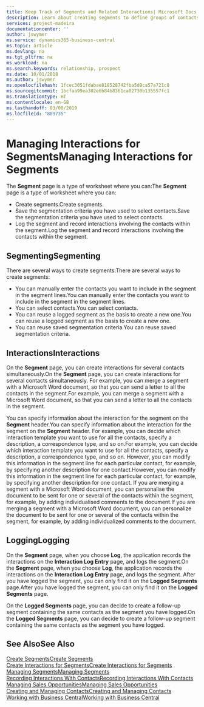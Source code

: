 ```yaml
---
title: Keep Track of Segments and Related Interactions| Microsoft Docs
description: Learn about creating segments to define groups of contacts and specifying interactions for segments.
services: project-madeira
documentationcenter: ''
author: jswymer
ms.service: dynamics365-business-central
ms.topic: article
ms.devlang: na
ms.tgt_pltfrm: na
ms.workload: na
ms.search.keywords: relationship, prospect
ms.date: 10/01/2018
ms.author: jswymer
ms.openlocfilehash: 1fcec3051fdabae818528742fba5d9ca57a721c8
ms.sourcegitcommit: 1bcfaa99ea302e6b84b8361ca02730b135557fc1
ms.translationtype: HT
ms.contentlocale: en-GB
ms.lasthandoff: 03/08/2019
ms.locfileid: "809735"
---
```

# <a name="managing-interactions-for-segments"></a><span data-ttu-id="40a72-103">Managing Interactions for Segments</span><span class="sxs-lookup"><span data-stu-id="40a72-103">Managing Interactions for Segments</span></span>
<span data-ttu-id="40a72-104">The **Segment** page is a type of worksheet where you can:</span><span class="sxs-lookup"><span data-stu-id="40a72-104">The **Segment** page is a type of worksheet where you can:</span></span>

* <span data-ttu-id="40a72-105">Create segments.</span><span class="sxs-lookup"><span data-stu-id="40a72-105">Create segments.</span></span>
* <span data-ttu-id="40a72-106">Save the segmentation criteria you have used to select contacts.</span><span class="sxs-lookup"><span data-stu-id="40a72-106">Save the segmentation criteria you have used to select contacts.</span></span>
* <span data-ttu-id="40a72-107">Log the segment and record interactions involving the contacts within the segment.</span><span class="sxs-lookup"><span data-stu-id="40a72-107">Log the segment and record interactions involving the contacts within the segment.</span></span>

## <a name="segmenting"></a><span data-ttu-id="40a72-108">Segmenting</span><span class="sxs-lookup"><span data-stu-id="40a72-108">Segmenting</span></span>
<span data-ttu-id="40a72-109">There are several ways to create segments:</span><span class="sxs-lookup"><span data-stu-id="40a72-109">There are several ways to create segments:</span></span>

* <span data-ttu-id="40a72-110">You can manually enter the contacts you want to include in the segment in the segment lines.</span><span class="sxs-lookup"><span data-stu-id="40a72-110">You can manually enter the contacts you want to include in the segment in the segment lines.</span></span>
* <span data-ttu-id="40a72-111">You can select contacts.</span><span class="sxs-lookup"><span data-stu-id="40a72-111">You can select contacts.</span></span>
* <span data-ttu-id="40a72-112">You can reuse a logged segment as the basis to create a new one.</span><span class="sxs-lookup"><span data-stu-id="40a72-112">You can reuse a logged segment as the basis to create a new one.</span></span>
* <span data-ttu-id="40a72-113">You can reuse saved segmentation criteria.</span><span class="sxs-lookup"><span data-stu-id="40a72-113">You can reuse saved segmentation criteria.</span></span>

## <a name="interactions"></a><span data-ttu-id="40a72-114">Interactions</span><span class="sxs-lookup"><span data-stu-id="40a72-114">Interactions</span></span>
<span data-ttu-id="40a72-115">On the **Segment** page, you can create interactions for several contacts simultaneously.</span><span class="sxs-lookup"><span data-stu-id="40a72-115">On the **Segment** page, you can create interactions for several contacts simultaneously.</span></span> <span data-ttu-id="40a72-116">For example, you can merge a segment with a Microsoft Word document, so that you can send a letter to all the contacts in the segment.</span><span class="sxs-lookup"><span data-stu-id="40a72-116">For example, you can merge a segment with a Microsoft Word document, so that you can send a letter to all the contacts in the segment.</span></span>

<span data-ttu-id="40a72-117">You can specify information about the interaction for the segment on the **Segment** header.</span><span class="sxs-lookup"><span data-stu-id="40a72-117">You can specify information about the interaction for the segment on the **Segment** header.</span></span> <span data-ttu-id="40a72-118">For example, you can decide which interaction template you want to use for all the contacts, specify a description, a correspondence type, and so on.</span><span class="sxs-lookup"><span data-stu-id="40a72-118">For example, you can decide which interaction template you want to use for all the contacts, specify a description, a correspondence type, and so on.</span></span> <span data-ttu-id="40a72-119">However, you can modify this information in the segment line for each particular contact, for example, by specifying another description for one contact.</span><span class="sxs-lookup"><span data-stu-id="40a72-119">However, you can modify this information in the segment line for each particular contact, for example, by specifying another description for one contact.</span></span> <span data-ttu-id="40a72-120">If you are merging a segment with a Microsoft Word document, you can personalise the document to be sent for one or several of the contacts within the segment, for example, by adding individualised comments to the document.</span><span class="sxs-lookup"><span data-stu-id="40a72-120">If you are merging a segment with a Microsoft Word document, you can personalize the document to be sent for one or several of the contacts within the segment, for example, by adding individualized comments to the document.</span></span>

## <a name="logging"></a><span data-ttu-id="40a72-121">Logging</span><span class="sxs-lookup"><span data-stu-id="40a72-121">Logging</span></span>
<span data-ttu-id="40a72-122">On the **Segment** page, when you choose **Log**, the application records the interactions on the **Interaction Log Entry** page, and logs the segment.</span><span class="sxs-lookup"><span data-stu-id="40a72-122">On the **Segment** page, when you choose **Log**, the application records the interactions on the **Interaction Log Entry** page, and logs the segment.</span></span> <span data-ttu-id="40a72-123">After you have logged the segment, you can only find it on the **Logged Segments** page.</span><span class="sxs-lookup"><span data-stu-id="40a72-123">After you have logged the segment, you can only find it on the **Logged Segments** page.</span></span>

<span data-ttu-id="40a72-124">On the **Logged Segments** page, you can decide to create a follow-up segment containing the same contacts as the segment you have logged.</span><span class="sxs-lookup"><span data-stu-id="40a72-124">On the **Logged Segments** page, you can decide to create a follow-up segment containing the same contacts as the segment you have logged.</span></span>

## <a name="see-also"></a><span data-ttu-id="40a72-125">See Also</span><span class="sxs-lookup"><span data-stu-id="40a72-125">See Also</span></span>
[<span data-ttu-id="40a72-126">Create Segments</span><span class="sxs-lookup"><span data-stu-id="40a72-126">Create Segments</span></span>](marketing-how-create-segment.md)  
[<span data-ttu-id="40a72-127">Create Interactions for Segments</span><span class="sxs-lookup"><span data-stu-id="40a72-127">Create Interactions for Segments</span></span>](marketing-how-create-interactions.md)  
[<span data-ttu-id="40a72-128">Managing Segments</span><span class="sxs-lookup"><span data-stu-id="40a72-128">Managing Segments</span></span>](marketing-segments.md)  
[<span data-ttu-id="40a72-129">Recording Interactions With Contacts</span><span class="sxs-lookup"><span data-stu-id="40a72-129">Recording Interactions With Contacts</span></span>](marketing-interactions.md)  
[<span data-ttu-id="40a72-130">Managing Sales Opportunities</span><span class="sxs-lookup"><span data-stu-id="40a72-130">Managing Sales Opportunities</span></span>](marketing-manage-sales-opportunities.md)  
[<span data-ttu-id="40a72-131">Creating and Managing Contacts</span><span class="sxs-lookup"><span data-stu-id="40a72-131">Creating and Managing Contacts</span></span>](marketing-contacts.md)  
[<span data-ttu-id="40a72-132">Working with Business Central</span><span class="sxs-lookup"><span data-stu-id="40a72-132">Working with Business Central</span></span>](ui-work-product.md)
